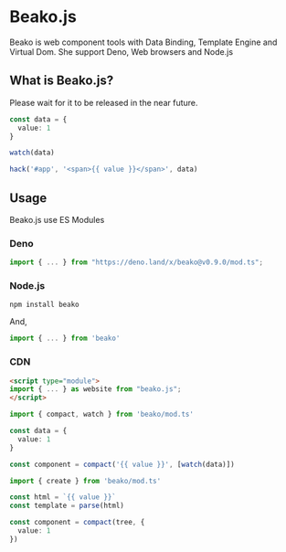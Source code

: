 # Beako.js

Beako is web component tools with Data Binding, Template Engine and Virtual Dom.
She support Deno, Web browsers and Node.js


## What is Beako.js?

Please wait for it to be released in the near future.

``` ts
const data = {
  value: 1
}

watch(data)

hack('#app', '<span>{{ value }}</span>', data)
```

## Usage

Beako.js use ES Modules

### Deno

``` ts
import { ... } from "https://deno.land/x/beako@v0.9.0/mod.ts";
```

### Node.js

``` shell
npm install beako
```

And,

``` ts
import { ... } from 'beako'
```

### CDN

``` html
<script type="module">
import { ... } as website from "beako.js";
</script>
```



``` ts
import { compact, watch } from 'beako/mod.ts'

const data = {
  value: 1
}

const component = compact('{{ value }}', [watch(data)])
```


``` ts
import { create } from 'beako/mod.ts'

const html = `{{ value }}`
const template = parse(html)

const component = compact(tree, {
  value: 1
})
```


